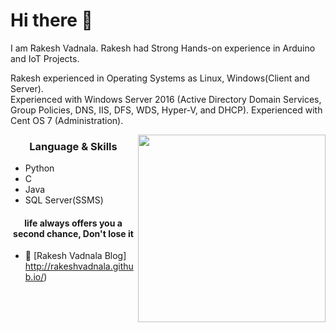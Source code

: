 <h1 align="Left"> Hi there 👋 </h1>
<p align="centre"> I am Rakesh Vadnala. Rakesh had Strong Hands-on experience in Arduino and IoT Projects.</p>

   <p align="left">Rakesh experienced in Operating Systems as Linux, Windows(Client and Server).</br> Experienced with Windows Server 2016 (Active Directory Domain Services, Group Policies, DNS, IIS, DFS, WDS, Hyper-V, and DHCP). Experienced with Cent OS 7 (Administration).
   </p>
<img align="right" src="https://avatars.sololearn.com/8acbfd1a-9689-4d80-90ee-6a73d8e23dee.jpg" height="300" width="300">
<h3 align="center"> Language & Skills </h3>

- Python
- C
- Java
- SQL Server(SSMS)

<h4 align="center">life always offers you a second chance, Don't lose it</h4>

- 📝 [Rakesh Vadnala Blog] http://rakeshvadnala.github.io/)
